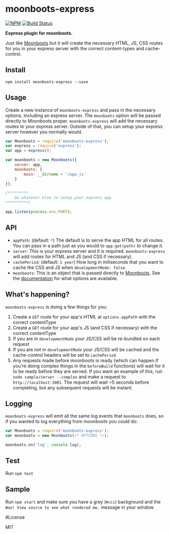 moonboots-express
=================

[![NPM](https://nodei.co/npm/moonboots-express.png)](https://nodei.co/npm/moonboots-express/)
[![Build Status](https://travis-ci.org/lukekarrys/moonboots-express.png?branch=master)](https://travis-ci.org/lukekarrys/moonboots-express)

**Express plugin for moonboots.**

Just like [Moonboots](https://github.com/HenrikJoreteg/moonboots) but it will create the necessary HTML, JS, CSS routes for you in your express server with the correct content-types and cache-control.

## Install

`npm install moonboots-express --save`

## Usage

Create a new instance of `moonboots-express` and pass in the necessary options, including an express server. The `moonboots` option will be passed directly to Moonboots proper. `moonboots-express` will add the necessary routes to your express server. Outside of that, you can setup your express server however you normally would.

```js
var Moonboots = require('moonboots-express');
var express = require('express');
var app = express();

var moonboots = new Moonboots({
    server: app,
    moonboots: {
        main: __dirname + '/app.js'
    }
});

/*********
    Do whatever else to setup your express app
**********/

app.listen(process.env.PORT);
```

## API

- `appPath`: (default: `*`) The default is to serve the app HTML for all routes. You can pass in a path just as you would to `app.get(path)` to change it.
- `server`: This is your express server and it is required. `moonboots-express` will add routes for HTML and JS (and CSS if necessary).
- `cachePeriod`: (default: `1 year`) How long in miliseconds that you want to cache the CSS and JS when `developmentMode: false`.
- `moonboots`: This is an object that is passed directly to [Moonboots](https://github.com/HenrikJoreteg/moonboots). See the [documentation](https://github.com/HenrikJoreteg/moonboots#options) for what options are available.

## What's happening?

`moonboots-express` is doing a few things for you:

1. Create a `GET` route for your app's HTML at `options.appPath` with the correct contentType
2. Create a `GET` route for your app's JS (and CSS if necessary) with the correct contentType
3. If you are in `developmentMode` your JS/CSS will be re-bundled on each request
4. If you are not in `developmentMode` your JS/CSS will be cached and the cache-control headers will be set to `cachePeriod`
5. Any requests made before moonboots is ready (which can happen if you're doing complex things in the `beforeBuild` functions) will wait for it to be ready before they are served. If you want an example of this, run `node sample/server --complex` and make a request to `http://localhost:3001`. The request will wait ~5 seconds before completing, but any subsequent requests will be instant.

## Logging

`moonboots-express` will emit all the same log events that `moonboots` does, so if you wanted to log everything from moonboots you could do:

```js
var Moonboots = require('moonboots-express');
var moonboots = new Moonboots(/* OPTIONS */);

moonboots.on('log', console.log);
```

## Test

Run `npm test`

## Sample

Run `npm start` and make sure you have a grey (`#ccc`) background and the `Woo! View source to see what rendered me.` message in your window.

#License

MIT
